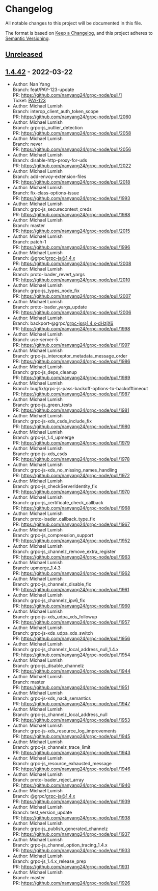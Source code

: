 # Changelog

All notable changes to this project will be documented in this file.

The format is based on [Keep a Changelog](https://keepachangelog.com/en/1.0.0/),
and this project adheres to [Semantic Versioning](https://semver.org/spec/v2.0.0.html).

## [Unreleased](/compare/1.4.42...HEAD)

## [1.4.42](/compare/...1.4.42) - 2022-03-22

- Author: Nan Yang <br>Branch: feat/PAY-123-update <br>PR: https://github.com/nanyang24/grpc-node/pull/1 <br>Ticket: [PAY-123](https://mcoproduct.atlassian.net/browse/PAY-123)
- Author: Michael Lumish <br>Branch: interop_client_auth_token_scope <br>PR: https://github.com/nanyang24/grpc-node/pull/2060
- Author: Michael Lumish <br>Branch: grpc-js_outlier_detection <br>PR: https://github.com/nanyang24/grpc-node/pull/2058
- Author: Michael Lumish <br>Branch: never <br>PR: https://github.com/nanyang24/grpc-node/pull/2056
- Author: Michael Lumish <br>Branch: disable-http-proxy-for-uds <br>PR: https://github.com/nanyang24/grpc-node/pull/2022
- Author: Michael Lumish <br>Branch: add-envoy-extension-files <br>PR: https://github.com/nanyang24/grpc-node/pull/2018
- Author: Michael Lumish <br>Branch: fix-class-options-issue <br>PR: https://github.com/nanyang24/grpc-node/pull/1993
- Author: Michael Lumish <br>Branch: grpc-js_securecontext_creds <br>PR: https://github.com/nanyang24/grpc-node/pull/1988
- Author: Michael Lumish <br>Branch: master <br>PR: https://github.com/nanyang24/grpc-node/pull/2015
- Author: Michael Lumish <br>Branch: patch-1 <br>PR: https://github.com/nanyang24/grpc-node/pull/1996
- Author: Michael Lumish <br>Branch: @grpc/grpc-js@1.4.x <br>PR: https://github.com/nanyang24/grpc-node/pull/2008
- Author: Michael Lumish <br>Branch: proto-loader_revert_yargs <br>PR: https://github.com/nanyang24/grpc-node/pull/2010
- Author: Michael Lumish <br>Branch: grpc-js_types_node_fix <br>PR: https://github.com/nanyang24/grpc-node/pull/2007
- Author: Michael Lumish <br>Branch: proto-loader_yargs_update <br>PR: https://github.com/nanyang24/grpc-node/pull/2006
- Author: Michael Lumish <br>Branch: backport-@grpc/grpc-js@1.4.x-dHzjX6 <br>PR: https://github.com/nanyang24/grpc-node/pull/1998
- Author: Michael Lumish <br>Branch: use-server-5 <br>PR: https://github.com/nanyang24/grpc-node/pull/1997
- Author: Michael Lumish <br>Branch: grpc-js_interceptor_metadata_message_order <br>PR: https://github.com/nanyang24/grpc-node/pull/1986
- Author: Michael Lumish <br>Branch: grpc-js_deps_cleanup <br>PR: https://github.com/nanyang24/grpc-node/pull/1989
- Author: Michael Lumish <br>Branch: bugfix/grpc-js-pass-backoff-options-to-backofftimeout <br>PR: https://github.com/nanyang24/grpc-node/pull/1987
- Author: Michael Lumish <br>Branch: grpc-js_green_tests <br>PR: https://github.com/nanyang24/grpc-node/pull/1981
- Author: Michael Lumish <br>Branch: grpc-js-xds_csds_include_fix <br>PR: https://github.com/nanyang24/grpc-node/pull/1980
- Author: Michael Lumish <br>Branch: grpc-js_1.4_upmerge <br>PR: https://github.com/nanyang24/grpc-node/pull/1979
- Author: Michael Lumish <br>Branch: grpc-js-xds_csds <br>PR: https://github.com/nanyang24/grpc-node/pull/1978
- Author: Michael Lumish <br>Branch: grpc-js-xds_no_missing_names_handling <br>PR: https://github.com/nanyang24/grpc-node/pull/1972
- Author: Michael Lumish <br>Branch: grpc-js_checkServerIdentity_fix <br>PR: https://github.com/nanyang24/grpc-node/pull/1970
- Author: Michael Lumish <br>Branch: grpc-js_certificate_check_callback <br>PR: https://github.com/nanyang24/grpc-node/pull/1968
- Author: Michael Lumish <br>Branch: proto-loader_callback_type_fix <br>PR: https://github.com/nanyang24/grpc-node/pull/1967
- Author: Michael Lumish <br>Branch: grpc-js_compression_support <br>PR: https://github.com/nanyang24/grpc-node/pull/1952
- Author: Michael Lumish <br>Branch: grpc-js_channelz_remove_extra_register <br>PR: https://github.com/nanyang24/grpc-node/pull/1963
- Author: Michael Lumish <br>Branch: upmerge_1.4.3 <br>PR: https://github.com/nanyang24/grpc-node/pull/1962
- Author: Michael Lumish <br>Branch: grpc-js_channelz_disable_fix <br>PR: https://github.com/nanyang24/grpc-node/pull/1961
- Author: Michael Lumish <br>Branch: grpc-js_channelz_ipv6_fix <br>PR: https://github.com/nanyang24/grpc-node/pull/1960
- Author: Michael Lumish <br>Branch: grpc-js-xds_udpa_xds_followup <br>PR: https://github.com/nanyang24/grpc-node/pull/1957
- Author: Michael Lumish <br>Branch: grpc-js-xds_udpa_xds_switch <br>PR: https://github.com/nanyang24/grpc-node/pull/1956
- Author: Michael Lumish <br>Branch: grpc-js_channelz_local_address_null_1.4.x <br>PR: https://github.com/nanyang24/grpc-node/pull/1954
- Author: Michael Lumish <br>Branch: grpc-js_disable_channelz <br>PR: https://github.com/nanyang24/grpc-node/pull/1944
- Author: Michael Lumish <br>Branch: master <br>PR: https://github.com/nanyang24/grpc-node/pull/1951
- Author: Michael Lumish <br>Branch: grpc-js-xds_nack_semantics <br>PR: https://github.com/nanyang24/grpc-node/pull/1947
- Author: Michael Lumish <br>Branch: grpc-js_channelz_local_address_null <br>PR: https://github.com/nanyang24/grpc-node/pull/1953
- Author: Michael Lumish <br>Branch: grpc-js-xds_resource_log_improvements <br>PR: https://github.com/nanyang24/grpc-node/pull/1945
- Author: Michael Lumish <br>Branch: grpc-js_channelz_trace_limit <br>PR: https://github.com/nanyang24/grpc-node/pull/1943
- Author: Michael Lumish <br>Branch: grpc-js_resource_exhausted_message <br>PR: https://github.com/nanyang24/grpc-node/pull/1946
- Author: Michael Lumish <br>Branch: proto-loader_reject_array <br>PR: https://github.com/nanyang24/grpc-node/pull/1940
- Author: Michael Lumish <br>Branch: @grpc/grpc-js@1.4.x <br>PR: https://github.com/nanyang24/grpc-node/pull/1939
- Author: Michael Lumish <br>Branch: test_version_update <br>PR: https://github.com/nanyang24/grpc-node/pull/1938
- Author: Michael Lumish <br>Branch: grpc-js_publish_generated_channelz <br>PR: https://github.com/nanyang24/grpc-node/pull/1937
- Author: Michael Lumish <br>Branch: grpc-js_channel_option_tracing_1.4.x <br>PR: https://github.com/nanyang24/grpc-node/pull/1933
- Author: Michael Lumish <br>Branch: grpc-js_1.4.x_release_prep <br>PR: https://github.com/nanyang24/grpc-node/pull/1931
- Author: Michael Lumish <br>Branch: master <br>PR: https://github.com/nanyang24/grpc-node/pull/1926
